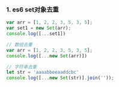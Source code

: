 ### 1. es6 set对象去重

```js
var arr = [1, 2, 2, 3, 5, 3, 5];
var set1 = new Set(arr);
console.log([...set1])
```

```js
// 数组去重
var arr = [1, 2, 2, 3, 5, 3, 5];
console.log([...new Set(arr)])
```

```js
// 字符串去重
let str = 'aaaabbeeaaddcbc'
console.log([...new Set(str)].join(''));
```

